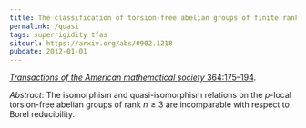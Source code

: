 ```yaml
---
title: The classification of torsion-free abelian groups of finite rank up to isomorphism and up to quasi-isomorphism
permalink: /quasi
tags: superrigidity tfas
siteurl: https://arxiv.org/abs/0902.1218
pubdate: 2012-01-01
---
```


[*Transactions of the American mathematical society* 364:175–194](https://dx.doi.org/10.1090/S0002-9947-2011-05349-3).<!--more-->

*Abstract*: The isomorphism and quasi-isomorphism relations on the $p$-local torsion-free abelian groups of rank $n\geq3$ are incomparable with respect to Borel reducibility.
